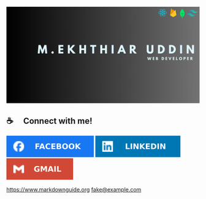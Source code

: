 

![The San Juan Mountains are beautiful!](/assets/M.ekhthiar%20uddin.jpg "San Juan Mountains")

## ☕  Connect with me!

[![Facebook Icon](/assets/facebook.svg "facebook icon with link")](https://facebook.com)
[![Facebook Icon](/assets/linkedin.svg "facebook icon with link")](https://linkedin.com)
[![Facebook Icon](/assets/gmail.svg "facebook icon with link")](
<ektiaruddinniloy859@gmail.com>)

<https://www.markdownguide.org>
<fake@example.com>



<!--
**Niloy11111/Niloy11111** is a ✨ _special_ ✨ repository because its `README.md` (this file) appears on your GitHub profile.

Here are some ideas to get you started:

- 🔭 I’m currently working on ...
- 🌱 I’m currently learning ...
- 👯 I’m looking to collaborate on ...
- 🤔 I’m looking for help with ...
- 💬 Ask me about ...
- 📫 How to reach me: ...
- 😄 Pronouns: ...
- ⚡ Fun fact: ...
-->
